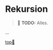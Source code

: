 # Rekursion

> :construction: **TODO:** Alles.

...


<!-- Dieser Link sollte am Ende der Datei stehen! -->
<a class="top-link" href="#" title="Zum Anfang scrollen!">top:balloon:</a>
